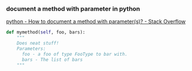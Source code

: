 ###  document a method with parameter in python


[python - How to document a method with parameter(s)? - Stack Overflow](https://stackoverflow.com/questions/9195455/how-to-document-a-method-with-parameters "python - How to document a method with parameter(s)? - Stack Overflow")


 

```python
def mymethod(self, foo, bars):
    """
    Does neat stuff!
    Parameters:
      foo - a foo of type FooType to bar with.
      bars - The list of bars
    """

```
